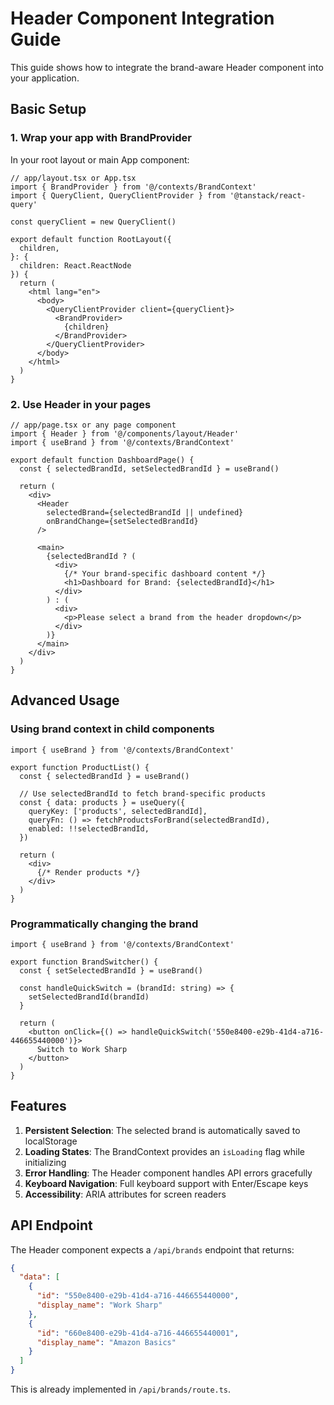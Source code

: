 # Header Component Integration Guide

This guide shows how to integrate the brand-aware Header component into your application.

## Basic Setup

### 1. Wrap your app with BrandProvider

In your root layout or main App component:

```tsx
// app/layout.tsx or App.tsx
import { BrandProvider } from '@/contexts/BrandContext'
import { QueryClient, QueryClientProvider } from '@tanstack/react-query'

const queryClient = new QueryClient()

export default function RootLayout({
  children,
}: {
  children: React.ReactNode
}) {
  return (
    <html lang="en">
      <body>
        <QueryClientProvider client={queryClient}>
          <BrandProvider>
            {children}
          </BrandProvider>
        </QueryClientProvider>
      </body>
    </html>
  )
}
```

### 2. Use Header in your pages

```tsx
// app/page.tsx or any page component
import { Header } from '@/components/layout/Header'
import { useBrand } from '@/contexts/BrandContext'

export default function DashboardPage() {
  const { selectedBrandId, setSelectedBrandId } = useBrand()

  return (
    <div>
      <Header 
        selectedBrand={selectedBrandId || undefined}
        onBrandChange={setSelectedBrandId}
      />
      
      <main>
        {selectedBrandId ? (
          <div>
            {/* Your brand-specific dashboard content */}
            <h1>Dashboard for Brand: {selectedBrandId}</h1>
          </div>
        ) : (
          <div>
            <p>Please select a brand from the header dropdown</p>
          </div>
        )}
      </main>
    </div>
  )
}
```

## Advanced Usage

### Using brand context in child components

```tsx
import { useBrand } from '@/contexts/BrandContext'

export function ProductList() {
  const { selectedBrandId } = useBrand()
  
  // Use selectedBrandId to fetch brand-specific products
  const { data: products } = useQuery({
    queryKey: ['products', selectedBrandId],
    queryFn: () => fetchProductsForBrand(selectedBrandId),
    enabled: !!selectedBrandId,
  })
  
  return (
    <div>
      {/* Render products */}
    </div>
  )
}
```

### Programmatically changing the brand

```tsx
import { useBrand } from '@/contexts/BrandContext'

export function BrandSwitcher() {
  const { setSelectedBrandId } = useBrand()
  
  const handleQuickSwitch = (brandId: string) => {
    setSelectedBrandId(brandId)
  }
  
  return (
    <button onClick={() => handleQuickSwitch('550e8400-e29b-41d4-a716-446655440000')}>
      Switch to Work Sharp
    </button>
  )
}
```

## Features

1. **Persistent Selection**: The selected brand is automatically saved to localStorage
2. **Loading States**: The BrandContext provides an `isLoading` flag while initializing
3. **Error Handling**: The Header component handles API errors gracefully
4. **Keyboard Navigation**: Full keyboard support with Enter/Escape keys
5. **Accessibility**: ARIA attributes for screen readers

## API Endpoint

The Header component expects a `/api/brands` endpoint that returns:

```json
{
  "data": [
    {
      "id": "550e8400-e29b-41d4-a716-446655440000",
      "display_name": "Work Sharp"
    },
    {
      "id": "660e8400-e29b-41d4-a716-446655440001",
      "display_name": "Amazon Basics"
    }
  ]
}
```

This is already implemented in `/api/brands/route.ts`.